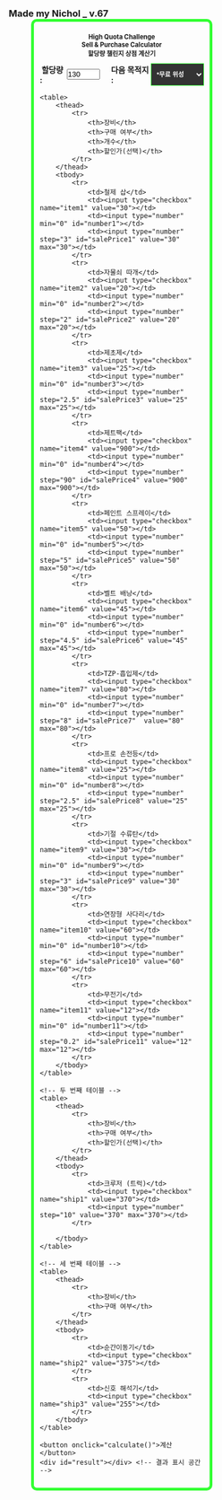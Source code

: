 ### Made my Nichol _ v.67
<html>
<html lang="ko">
<head>
    <meta charset="UTF-8">
    <meta name="viewport" content="width=device-width, initial-scale=1.0">
    <title>High Quota Sell Calculator by Nichol</title>
  <style>
    /* 기본 스타일 */
    * {
        margin: 0;
        padding: 0;
        box-sizing: border-box;
    }

    body {
        background-color: #333333; /* 배경 색 */
        color: #99ff99; /* 기본 폰트 색 */
        font-family: Sans-serif;
        font-weight: bold;
        font-size: 1em; /* 기본 폰트 사이즈 */
    }

    fieldset {
        border: 5px solid #33ff33;
        padding: 10px;
        max-width: 80%; /* 너비를 80%로 줄임 */
        width: 80%; /* 너비를 80%로 줄임 */
        margin: 0 auto;
        border-radius: 10px;
        box-sizing: border-box;
    }

    h1 {
        text-align: center;
        font-size: 0.8em; /* 제목 크기 줄이기 */
        font-weight: bold;
        margin: 10px 0;
    }

    .result {
        font-size: 0.6em; /* 결과 폰트 사이즈를 60%로 줄임 */
        font-weight: bold;
        text-align: center;
        margin-top: 20px;
    }

    table {
        width: 100%; /* 모든 테이블의 가로폭을 100%로 설정 */
        border-collapse: separate;
        margin-top: 10px;
        border-radius: 10px;
        overflow: hidden;
        background-color: #333333; /* 테이블 배경색 */
    }

    tbody tr {
        background-color: #333333; /* tbody의 모든 행 배경색 */
    }
    
    tbody tr:hover {
        background-color: #444444; /* 선택적으로 마우스를 올렸을 때 색상 변경 */
    }
    th, td {
        padding: 5px;
        text-align: center;
        border: 1px solid #33ff33;
        color: #99ff99; 
    }

    th {
        background-color: #66ff66; /* 헤더 배경색 */
        color: #333333; /* 헤더 폰트 색 */
    }

    label {
        font-size: 1em;
        font-weight: bold;
    }

    input[type="number"] {
        font-family: sans-serif;
        font-size: 0.8em; /* 기본 입력 박스 폰트 사이즈 */
        background-color: #faffff;
        color: #333333;
        width: 40%; /* 텍스트 박스 길이 조정 */
        font-weight: bold;
        height: 30px;
    }

    button {
        background-color: #66ff66;
        color: #1C1C1C; 
        font-size: 0.6em; /* 버튼 폰트 사이즈를 60%로 줄임 */
        font-weight: bold;
        padding: 20px 50px;
        border: none;
        cursor: pointer;
        display: inline-block;
        margin: 25px 10px 30px 30px;
        border-radius: 15px;
    }

    #result {
        font-size: 0.6em; /* 결과 폰트 사이즈를 60%로 줄임 */
        font-weight: bold;
        color: #ccffcc;
        display: inline-block;
        margin-left: 20px;
    }

    /* 반응형 스타일링 추가 */
    @media (max-width: 600px) {
        body {
            font-size: 0.6em; /* 모바일에서 폰트 사이즈 60%로 줄이기 */
        }

        h1 {
            font-size: 0.6em; /* 모바일에서 제목 크기 조정 */
        }

        input[type="number"] {
            width: 60%; /* 모바일에서 입력 박스 너비 조정 */
        }

        label {
            font-size: 0.8em; /* 모바일에서 라벨 폰트 사이즈 조정 */
        }
    }

    input[type="checkbox"] {
        transform: scale(1.5);
        margin: 10px;
    }

    select {
        font-family: sans-serif;
        font-size: 0.8em; /* 기본 선택 박스 폰트 사이즈 */
        padding: 5px;
        border: 1px solid #33ff33;
        background-color: #333333;
        color: #ffffff;
        width: 35%;
        height: 40px;
        font-weight: bold;
        box-sizing: border-box;
    }
</style>
</head>
<body>
<fieldset>
    <h1>High Quota Challenge <br> Sell & Purchase Calculator <br> 할당량 챌린지 상점 계산기</h1>

 <div style="display: flex; align-items: center; margin-bottom: 10px;">
    <label for="RequiredQuota">&nbsp;할당량 :&nbsp;</label>
    <input type="number" id="RequiredQuota" step="10" value="130" min="130" required style="width: 22%; margin-right: 20px;"> <!-- 텍스트 박스 길이 조정 및 오른쪽 여백 추가 -->
    <label for="MoonOrbitCost">다음 목적지 :&nbsp;</label>
    <select id="MoonOrbitCost" required>
            <option value="0">*무료 위성</option>
            <option value="150">엠브리온</option>
            <option value="550">렌드</option>
            <option value="600">다인</option>
            <option value="700">타이탄</option>
            <option value="1500">아터피스</option>
        </select>
    </div>

    <table>
        <thead>
            <tr>
                <th>장비</th>
                <th>구매 여부</th>
                <th>개수</th>
                <th>할인가(선택)</th>
            </tr>
        </thead>
        <tbody>
            <tr>
                <td>철제 삽</td>
                <td><input type="checkbox" name="item1" value="30"></td>
                <td><input type="number" min="0" id="number1"></td>
                <td><input type="number" step="3" id="salePrice1" value="30" max="30"></td>
            </tr>
            <tr>
                <td>자물쇠 따개</td>
                <td><input type="checkbox" name="item2" value="20"></td>
                <td><input type="number" min="0" id="number2"></td>
                <td><input type="number" step="2" id="salePrice2" value="20" max="20"></td>
            </tr>
            <tr>
                <td>제초제</td>
                <td><input type="checkbox" name="item3" value="25"></td>
                <td><input type="number" min="0" id="number3"></td>
                <td><input type="number" step="2.5" id="salePrice3" value="25" max="25"></td>
            </tr>
            <tr>
                <td>제트팩</td>
                <td><input type="checkbox" name="item4" value="900"></td>
                <td><input type="number" min="0" id="number4"></td>
                <td><input type="number" step="90" id="salePrice4" value="900" max="900"></td>
            </tr>
            <tr>
                <td>페인트 스프레이</td>
                <td><input type="checkbox" name="item5" value="50"></td>
                <td><input type="number" min="0" id="number5"></td>
                <td><input type="number" step="5" id="salePrice5" value="50" max="50"></td>
            </tr>
            <tr>
                <td>벨트 배낭</td>
                <td><input type="checkbox" name="item6" value="45"></td>
                <td><input type="number" min="0" id="number6"></td>
                <td><input type="number" step="4.5" id="salePrice6" value="45" max="45"></td>
            </tr>
            <tr>
                <td>TZP-흡입제</td>
                <td><input type="checkbox" name="item7" value="80"></td>
                <td><input type="number" min="0" id="number7"></td>
                <td><input type="number" step="8" id="salePrice7"  value="80" max="80"></td>
            </tr>
            <tr>
                <td>프로 손전등</td>
                <td><input type="checkbox" name="item8" value="25"></td>
                <td><input type="number" min="0" id="number8"></td>
                <td><input type="number" step="2.5" id="salePrice8" value="25" max="25"></td>
            </tr>
            <tr>
                <td>기절 수류탄</td>
                <td><input type="checkbox" name="item9" value="30"></td>
                <td><input type="number" min="0" id="number9"></td>
                <td><input type="number" step="3" id="salePrice9" value="30" max="30"></td>
            </tr>
            <tr>
                <td>연장형 사다리</td>
                <td><input type="checkbox" name="item10" value="60"></td>
                <td><input type="number" min="0" id="number10"></td>
                <td><input type="number" step="6" id="salePrice10" value="60" max="60"></td>
            </tr>
            <tr>
                <td>무전기</td>
                <td><input type="checkbox" name="item11" value="12"></td>
                <td><input type="number" min="0" id="number11"></td>
                <td><input type="number" step="0.2" id="salePrice11" value="12" max="12"></td>
            </tr>
        </tbody>
    </table>

    <!-- 두 번째 테이블 -->
    <table>
        <thead>
            <tr>
                <th>장비</th>
                <th>구매 여부</th>
                <th>할인가(선택)</th>
            </tr>
        </thead>
        <tbody>
            <tr>
                <td>크루저 (트럭)</td>
                <td><input type="checkbox" name="ship1" value="370"></td>
                <td><input type="number" step="10" value="370" max="370"></td>
            </tr>

        </tbody>
    </table>

    <!-- 세 번째 테이블 -->
    <table>
        <thead>
            <tr>
                <th>장비</th>
                <th>구매 여부</th>
            </tr>
        </thead>
        <tbody>
            <tr>
                <td>순간이동기</td>
                <td><input type="checkbox" name="ship2" value="375"></td>
            </tr>
            <tr>
                <td>신호 해석기</td>
                <td><input type="checkbox" name="ship3" value="255"></td>
            </tr>
        </tbody>
    </table>

    <button onclick="calculate()">계산</button>
    <div id="result"></div> <!-- 결과 표시 공간 -->
</fieldset>

<script>
function calculate() {
    const requiredQuota = parseInt(document.getElementById('RequiredQuota').value);
    const moonOrbitCost = parseInt(document.getElementById('MoonOrbitCost').value);

    let playerUtilityPurchase = 0;
    let shipUtilityPurchase = 0;
    let totalCost = 0;

    for (let i = 1; i <= 10; i++) {
        const checkbox = document.querySelector(`input[name="item${i}"]`);
        const quantity = parseInt(document.getElementById(`number${i}`).value) || 0;
        const salePrice = parseInt(document.getElementById(`salePrice${i}`).value) || 0;

        if (checkbox && checkbox.checked) {
            playerUtilityPurchase += salePrice * quantity;
        }
    }

    let CruiserPurchase = 0;
    const cruiserCheckbox = document.querySelector('input[name="ship1"]');
    const cruiserDiscount = parseInt(document.querySelector('input[name="ship1"]').parentNode.nextElementSibling.querySelector('input[type="number"]').value) || 370;

    if (cruiserCheckbox && cruiserCheckbox.checked) {
        CruiserPurchase = cruiserDiscount;
    }

    for (let j = 2; j <= 3; j++) {
        const shipCheckbox = document.querySelector(`input[name="ship${j}"]`);
        if (shipCheckbox && shipCheckbox.checked) {
            shipUtilityPurchase += parseInt(shipCheckbox.value);
        }
    }

    let NeedtoSell;
    if (isNaN(requiredQuota) || isNaN(moonOrbitCost)) {
        NeedtoSell = "Error";
    } else {
        NeedtoSell = Math.round((moonOrbitCost + playerUtilityPurchase + CruiserPurchase + shipUtilityPurchase) * 5 + 75 + requiredQuota) / 6;
        NeedtoSell = Math.max(NeedtoSell, 130);
        NeedtoSell = Math.round(NeedtoSell);
        NeedtoSell += " $";
    }

    const resultDiv = document.getElementById('result');
    resultDiv.innerText = NeedtoSell;
    resultDiv.style.display = 'inline';
}
</script>
</body>
</html>
